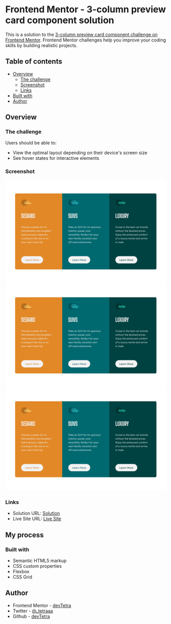 # Frontend Mentor - 3-column preview card component solution

This is a solution to the [3-column preview card component challenge on Frontend Mentor](https://www.frontendmentor.io/challenges/3column-preview-card-component-pH92eAR2-). Frontend Mentor challenges help you improve your coding skills by building realistic projects.

## Table of contents

- [Overview](#overview)
  - [The challenge](#the-challenge)
  - [Screenshot](#screenshot)
  - [Links](#links)
- [Built with](#built-with)
- [Author](#author)

## Overview

### The challenge

Users should be able to:

- View the optimal layout depending on their device's screen size
- See hover states for interactive elements

### Screenshot

![Screenshot](./images/screenshot.jpg)
![Screenshot](./images/screenshot.jpg)
![Screenshot](./screenshot.jpg)

### Links

- Solution URL: [Solution](https://www.frontendmentor.io/solutions/3-column-card-component-FORPf3pr0i)
- Live Site URL: [Live Site](https://devtetra.github.io/3-column-card-component/)

## My process

### Built with

- Semantic HTML5 markup
- CSS custom properties
- Flexbox
- CSS Grid

## Author

- Frontend Mentor - [devTetra](https://www.frontendmentor.io/profile/devTetra)
- Twitter - [@\_tetraaa](https://twitter.com/_tetraaa)
- Github - [devTetra](https://github.com/devTetra)
